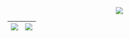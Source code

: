 

<p align="center">
    <img src="Hi there! I'm Tonio ).svg">
</p>

| <a href="https://github.com/anuraghazra/github-readme-stats">  <img align="center" src="https://github-readme-stats.vercel.app/api?username=weidler&include_all_commits=true&theme=default&count_private=true&hide_border=true&hide=prs,contribs" /> </a> | <a href="https://github.com/anuraghazra/github-readme-stats"><img align="center" src="https://github-readme-stats.vercel.app/api/top-langs/?username=weidler&layout=compact&theme=default&hide_border=true" /></a> |
| ------------- | ------------- |
